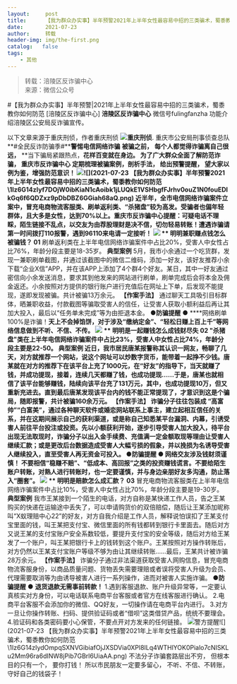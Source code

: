 ```yaml
---
layout:     post
title:      【我为群众办实事】半年预警2021年上半年女性最容易中招的三类骗术，蜀黍教你如何防范
date:       2021-07-23
author:     转载
header-img: img/the-first.png
catalog:   false
tags:
    - 其他
---
```


<blockquote><p>转载：涪陵区反诈骗中心<br>
来源：微信公众号</p></blockquote>

#【我为群众办实事】半年预警|2021年上半年女性最容易中招的三类骗术，蜀黍教你如何防范
[涪陵区反诈骗中心]
**涪陵区反诈骗中心**
微信号fulingfanzha
功能介绍涪陵区公安局反诈骗宣传。

以下文章来源于重庆刑侦，作者重庆刑侦
![](http://wx.qlogo.cn/mmhead/Q3auHgzwzM6bS6V24A6iaMDeia3VS3KJn4MFA9OIARfH284uN5FbQAXA/0)**重庆刑侦**.
重庆市公安局刑事侦查总队
**#全民反诈防骗季#****警惕电信网络诈骗**
**被骗之前，**
**每个人都觉得诈骗离自己很远，**
**当下骗局紧跟热点，****花样百变就在身边。**
**为了广大群众全面了解防范诈骗，**
**重庆市反诈骗中心**
**定期梳理被骗案例，剖析手法，**
**给出预警提醒，**
**望大家以例为鉴，增强防范意识！**
![]({{site.baseurl}}/postimg/1Iz6G14zIyf7DOjW0ibKiaN1cAoibk1jLUQxwZ7eFz4GCpMtDmOQnicdGJwuzC5SnQCyXC3WAkHBr7JAxdtNSyvyng.gif)![](2021-07-23
【我为群众办实事】半年预警2021年上半年女性最容易中招的三类骗术，蜀黍教你如何防范\\1Iz6G14zIyf7DOjW0ibKiaN1cAoibk1jLUQkE1VSHbgfFJrhv0ouZ1N0fouEDlkGq6f6QDZxz9pDbDBZ6GGiah68aQ.png)
近半年，全市电信网络诈骗案件立案中，冒充电商物流客服类、刷单返利类、“杀猪盘”较为高发。受骗者也偏年轻群体，且大多是女性，达到70%以上。重庆市反诈骗中心提醒：可疑电话不理睬，陌生链接不乱点，以交友为由荐股理财是决不信，切勿轻易转账！遭遇诈骗请第一时间拨打110报警，遇到96110来电请一定接听！
![]({{site.baseurl}}/postimg/1Iz6G14zIyf7DOjW0ibKiaN1cAoibk1jLUQxwZ7eFz4GCpMtDmOQnicdGJwuzC5SnQCyXC3WAkHBr7JAxdtNSyvyng.gif)
**
**明明兼职赚点钱怎么被骗钱？**
****0****1**
刷单返利类在上半年电信网络诈骗案件中占比20%，受害人中女性占比76%，年龄分段主要是18-35岁。
**典型案例**
5月，我市小余通过一个吃货群，发现一兼职刷单截图，幷通过该截图中的微信二维码，添加一好友，该好友推荐小余下载“企业X信”APP，并在该APP上添加了4个群4个好友。某日，其中一好友通过密信向小余发送消息，要求其到他发来的网站进行刷单，刷单完成后会将本金及佣金返还。小余按照对方提供的银行账户进行充值后在网址上下单，后发现不能提现，遂即发现被骗。共计被骗13万余元。
**【作案手法】**
通过聊天工具吸引目标群体，晒兼职收益，付款截图等骗取受害人的信任，让受害人获取小额利益后再让其加大投入，最后以“任务单未完成”等为由拒退本金。
●**防骗提醒**
●
****网络刷单100%是诈骗！****天上不会掉馅饼，对于涉及“缴纳定金”、“轻松日赚上百上千”等网络信息做到不听、不信、不传。
![]({{site.baseurl}}/postimg/1Iz6G14zIyf7DOjW0ibKiaN1cAoibk1jLUQxwZ7eFz4GCpMtDmOQnicdGJwuzC5SnQCyXC3WAkHBr7JAxdtNSyvyng.gif)
**
**明明是一起赚钱怎么成钱财尽失**
****0****2**
"杀猪盘"类在上半年电信网络诈骗案件中占比23%，受害人中女性占比74%，年龄分段主要是22-50。
**典型案例**
近日，我市居民唐某报警称其认识一网友，畅聊了几天，对方就推荐一个网站，说这个网址可以炒数字货币，能带着一起挣不少钱。唐某就在对方的推荐下在该平台上充了1000元，在“好友”的指导下，当天就赚了钱，并成功提现，接着，连续几天都赚了钱，也成功提现……于是，唐某也就相信了该平台能够赚钱，陆续向该平台充了131万元，其中，也成功提现10万，但又重新充进去。直到最后唐某发现该平台内的钱不能正常提现了，才意识到这是个骗局，随即报警，共计被骗160余万元。
**【作案手法】**
诈骗分子往往包装成
“高富帅”“白富美”，通过各种聊天软件或婚恋网站联系上事主，建立起相互信任的关系，并在这期间展示自己的获利渠道，或是称自己知悉某平台漏洞、内幕，引诱受害人前往平台投注或投资。先以小额获利开始，逐步引导受害人加大投入，待平台出现无法取现时，诈骗分子以出入金手续费、充值满一定金额取现等理由让受害人继续汇款；或是更改后台数据造成受害人大幅亏损的假象，并以挽损为名诱导受害人继续投入，直至受害人再无资金可投入。
●**防骗提醒**
●
**网络交友涉及钱财须谨慎！**
不要相信“稳赚不赔”、“低成本、高回报”之类的投资赚钱谎言。不要给陌生账户转账，对熟人进行转账时，也一定要谨慎，并与身边亲朋好友多沟通，防止落入“圈套”。
![]({{site.baseurl}}/postimg/1Iz6G14zIyf7DOjW0ibKiaN1cAoibk1jLUQxwZ7eFz4GCpMtDmOQnicdGJwuzC5SnQCyXC3WAkHBr7JAxdtNSyvyng.gif)
**
**明明是赔款怎么成汇款？**
****0****3**
冒充电商物流客服类在上半年电信网络诈骗案件中占比10%，受害人中女性占比70%，年龄分段主要是19-30岁。
**典型案例**
我市王某接到一个陌生的电话，对方自称是某快递工作人员，告之王某购买的快递在运输途中丢失了，可以申请购货价的双倍赔偿，随后让王某添加昵称叫“X蚁理赔中心22”的好友，对方自我介绍是工作人员，解释说怕误扣了王某支付宝里面的钱，叫王某把支付宝、微信里面的所有钱都转到银行卡里面去。随后对方又说王某的支付宝账户安全系数较低，要提升支付宝的安全等级，随后对方给王某发了一个账户，叫王某把银行卡上的钱转到这个账户。王某按照对方操作转账后，对方仍然以王某支付宝账户等级不够为由让其继续转账……最后，王某共计被诈骗28万余元。
**【作案手法】**
诈骗分子通过非法渠道获取受害人网购信息，冒充电商物流客服身份，以商品质量问题、货物丢失需要理赔或者误将受害人升级为会员、代理需要取消等为由诱导被害人进行一系列操作，进而对被害人实施诈骗。
●**防骗提醒**
●
**退货退款无需事前转款！**
1.遇到客服退款、账户升级异常等，一定要认真核实对方身份，可以电话联系电商平台客服或者官方在线客服进行确认。
2.电商平台客服不会添加你的微信、QQ好友，一切操作请在电商平台内进行。
3.对方一旦让你操作转账、扫码、提供验证码或者“借呗”这类借贷产品，统统不要理会。
4.验证码和各类密码要小心保管，不要点开对方发来的任何链接。
![]({{site.baseurl}}/postimg/1Iz6G14zIydOmpqSXNVGibiafOjJXSDVia0XPl8ILq4WTHlYOK0Pialo7cNISKLu2Mm96ra6dINW8jPib7GBrl6UiaAA.png)警方提醒![](2021-07-23
【我为群众办实事】半年预警2021年上半年女性最容易中招的三类骗术，蜀黍教你如何防范\\1Iz6G14zIydOmpqSXNVGibiafOjJXSDVia0XPl8ILq4WTHlYOK0Pialo7cNISKLu2Mm96ra6dINW8jPib7GBrl6UiaAA.png)
不法分子诈骗套路层出不穷，
但根本目的只有一个，
要你打钱！
所以市民朋友一定要多留心，
不听、不信、不转账，
守好自己的钱袋子！
